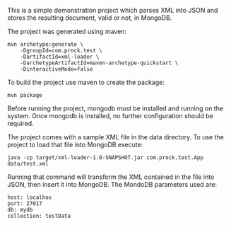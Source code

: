 This is a simple demonstration project which parses XML into JSON and
stores the resulting document, valid or not, in MongoDB.

The project was generated using maven:

    mvn archetype:generate \
        -DgroupId=com.prock.test \
        -DartifactId=xml-loader \
        -DarchetypeArtifactId=maven-archetype-quickstart \
        -DinteractiveMode=false

To build the project use maven to create the package:

    mvn package

Before running the project, mongodb must be installed and running on the
system.  Once mongodb is installed, no further configuration should be
required.

The project comes with a sample XML file in the data directory.  To
use the project to load that file into MongoDB execute:

    java -cp target/xml-loader-1.0-SNAPSHOT.jar com.prock.test.App data/test.xml

Running that command will transform the XML contained in the file into
JSON, then insert it into MongoDB.  The MondoDB parameters used are:

    host: localhos
    port: 27017
    db: mydb
    collection: testData

